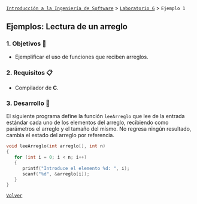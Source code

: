 [`Introducción a la Ingeniería de Software`](../../README.md) > [`Laboratorio 6`](../README.md) > `Ejemplo 1`

## Ejemplos: Lectura de un arreglo

### 1. Objetivos :dart:

- Ejemplificar el uso de funciones que reciben arreglos.

### 2. Requisitos :clipboard:

- Compilador de __C__.

### 3. Desarrollo :rocket:

El siguiente programa define la función `leeArreglo` que lee de la entrada estándar cada uno de los elementos del arreglo, recibiendo como parámetros el arreglo y el tamaño del mismo. No regresa ningún resultado, cambia el estado del arreglo por referencia.

```c
void leeArreglo(int arreglo[], int n)
{
   for (int i = 0; i < n; i++)
   {
      printf("Introduce el elemento %d: ", i);
      scanf("%d", &arreglo[i]);
   }
}
```
   
[`Volver`](../README.md)
